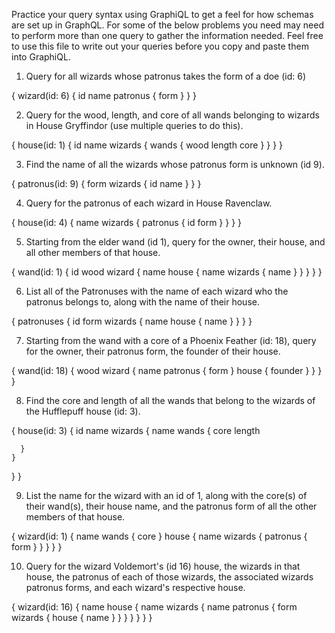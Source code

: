 Practice your query syntax using GraphiQL to get a feel for how schemas are set up in GraphQL. For some of the below problems you need may need to perform more than one query to gather the information needed. Feel free to use this file to write out your queries before you copy and paste them into GraphiQL.

1. Query for all wizards whose patronus takes the form of a doe (id: 6)

{
  wizard(id: 6) {
    id
    name
    patronus {
      form
    }
  }
}

2. Query for the wood, length, and core of all wands belonging to wizards in House Gryffindor (use multiple queries to do this).

{
  house(id: 1) {
    id
    name
    wizards {
      wands {
        wood
        length
        core
      }
    }
  }
}

3. Find the name of all the wizards whose patronus form is unknown (id 9).

{
  patronus(id: 9) {
    form
    wizards {
      id
      name
    }
  }
}

4. Query for the patronus of each wizard in House Ravenclaw.

{
  house(id: 4) {
    name
    wizards {
      patronus {
        id
        form
      }
    }
  }
}

5. Starting from the elder wand (id 1), query for the owner, their house, and all other members of that house.

{
  wand(id: 1) {
    id
    wood
    wizard {
      name
      house {
        name
        wizards {
          name
        }
      }
    }
  }
}

6. List all of the Patronuses with the name of each wizard who the patronus belongs to, along with the name of their house.

{
  patronuses {
    id
    form
    wizards {
      name
      house {
        name
      }
    }
  }
}

7. Starting from the wand with a core of a Phoenix Feather (id: 18), query for the owner, their patronus form, the founder of their house.

{
  wand(id: 18) {
    wood
    wizard {
      name
      patronus {
        form
      }
      house {
        founder
      }
    }
  }
}

8. Find the core and length of all the wands that belong to the wizards of the Hufflepuff house (id: 3).

{
  house(id: 3) {
    id
    name
    wizards {
      name
      wands {
        core
        length
        
      }
    }
  }
}

9. List the name for the wizard with an id of 1, along with the core(s) of their wand(s), their house name, and the patronus form of all the other members of that house.

{
  wizard(id: 1) {
    name
    wands {
      core
    }
    house {
      name
      wizards {
        patronus {
          form
        }
      }
    }
  }
}

10. Query for the wizard Voldemort's (id 16) house, the wizards in that house, the patronus of each of those wizards, the associated wizards patronus forms, and each wizard's respective house.

{
  wizard(id: 16) {
    name
    house {
      name
      wizards {
        name
        patronus {
          form
          wizards {
            house {
              name
            }
          }
        }
      }
    }
  }
}
